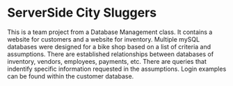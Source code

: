 # ServerSide City Sluggers
This is a team project from a Database Management class. It contains a website for customers and a website for inventory.
Multiple mySQL databases were designed for a bike shop based on a list of criteria and assumptions.
There are established relationships between databases of inventory, vendors, employees, payments, etc.
There are queries that indentify specific information requested in the assumptions.
Login examples can be found within the customer database.
